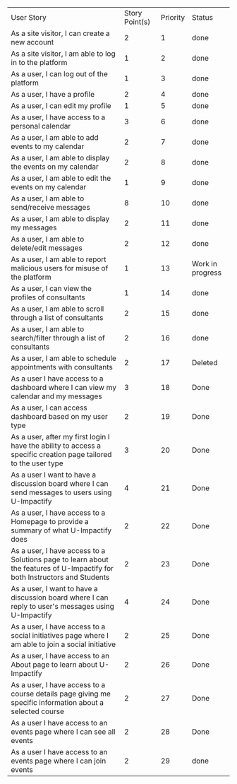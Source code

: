 

<table>
  <tr>
   <td>User Story 
   </td>
   <td>Story Point(s)
   </td>
   <td>Priority 
   </td>
   <td>Status 
   </td>
  </tr>
  <tr>
   <td>As a site visitor, I can create a new account
   </td>
   <td>2
   </td>
   <td>1
   </td>
   <td>done
   </td>
  </tr>
  <tr>
   <td>As a site visitor, I am able to log in to the platform 
   </td>
   <td>1
   </td>
   <td>2
   </td>
   <td>done
   </td>
  </tr>
  <tr>
   <td>As a user, I can log out of the platform 
   </td>
   <td>1
   </td>
   <td>3
   </td>
   <td>done
   </td>
  </tr>
  <tr>
   <td>As a user, I have a profile 
   </td>
   <td>2
   </td>
   <td>4
   </td>
   <td>done
   </td>
  </tr>
  <tr>
   <td>As a user, I can edit my profile
   </td>
   <td>1
   </td>
   <td>5
   </td>
   <td>done
   </td>
  </tr>
  <tr>
   <td>As a user, I have access to a personal calendar 
   </td>
   <td>3
   </td>
   <td>6
   </td>
   <td>done
   </td>
  </tr>
  <tr>
   <td>As a user, I am able to add events to my calendar
   </td>
   <td>2
   </td>
   <td>7
   </td>
   <td>done
   </td>
  </tr>
  <tr>
   <td>As a user, I am able to display the events on my calendar
   </td>
   <td>2
   </td>
   <td>8
   </td>
   <td>done
   </td>
  </tr>
  <tr>
   <td>As a user, I am able to edit the events on my calendar
   </td>
   <td>1
   </td>
   <td>9
   </td>
   <td>done
   </td>
  </tr>
  <tr>
   <td>As a user, I am able to send/receive messages
   </td>
   <td>8
   </td>
   <td>10
   </td>
   <td>done
   </td>
  </tr>
  <tr>
   <td>As a user, I am able to display my messages
   </td>
   <td>2
   </td>
   <td>11
   </td>
   <td>done
   </td>
  </tr>
  <tr>
   <td>As a user, I am able to delete/edit messages
   </td>
   <td>2
   </td>
   <td>12
   </td>
   <td>done
   </td>
  </tr>
  <tr>
   <td>As a user, I am able to report malicious users for misuse of the platform
   </td>
   <td> 1
   </td>
   <td>13
   </td>
   <td>Work in progress
   </td>
  </tr>
  <tr>
   <td>As a user, I can view the profiles of consultants
   </td>
   <td>1
   </td>
   <td>14
   </td>
   <td>done
   </td>
  </tr>
  <tr>
   <td>As a user, I am able to scroll through a list of consultants 
   </td>
   <td>2
   </td>
   <td>15
   </td>
   <td>done
   </td>
  </tr>
  <tr>
   <td>As a user, I am able to search/filter through a list of consultants 
   </td>
   <td>2
   </td>
   <td>16
   </td>
   <td>done
   </td>
  </tr>
  <tr>
   <td>As a user, I am able to schedule appointments with consultants
   </td>
   <td>2
   </td>
   <td>17
   </td>
   <td>Deleted
   </td>
  </tr>
  <tr>
   <td>As a user I have access to a dashboard where I can view my calendar and my messages
   </td>
   <td>3
   </td>
   <td>18
   </td>
   <td>Done
   </td>
  </tr>
  <tr>
   <td>As a user, I can access dashboard based on my user type
   </td>
   <td>2
   </td>
   <td>19
   </td>
   <td>Done
   </td>
  </tr>
  <tr>
   <td>
As a user, after my first login I have the ability to access a specific creation page tailored to the user type
   </td>
   <td>3
   </td>
   <td>20
   </td>
   <td>Done
   </td>
  </tr>
  <tr>
   <td>
As a user I want to have a discussion board where I can send messages to users using U-Impactify
   </td>
   <td>4
   </td>
   <td>21
   </td>
   <td>Done
   </td>
  </tr>
  <tr>
   <td>
As a user, I have access to a Homepage to provide a summary of what U-Impactify does
   </td>
   <td>2
   </td>
   <td>22
   </td>
   <td>Done
   </td>
  </tr>
  <tr>
   <td>
As a user, I have access to a Solutions page to learn about the features of U-Impactify for both Instructors and Students
   </td>
   <td>2
   </td>
   <td>23
   </td>
   <td>Done
   </td>
  </tr>
  <tr>
   <td>
As a user, I want to have a discussion board where I can reply to user's messages using U-Impactify
   </td>
   <td>4
   </td>
   <td>24
   </td>
   <td>Done
   </td>
  </tr>
  <tr>
   <td>
As a user, I have access to a social initiatives page where I am able to join a social initiative
   </td>
   <td>2
   </td>
   <td>25
   </td>
   <td>Done
   </td>
  </tr>
  <tr>
   <td>
As a user, I have access to an About page to learn about U-Impactify
   </td>
   <td>2
   </td>
   <td>26
   </td>
   <td>Done
   </td>
  </tr>
  <tr>
   <td>
As a user, I have access to a course details page giving me specific information about a selected course
   </td>
   <td>2
   </td>
   <td>27
   </td>
   <td>Done
   </td>
  </tr>
  <tr>
   <td>
As a user I have access to an events page where I can see all events 
   </td>
   <td>2
   </td>
   <td>28
   </td>
   <td>Done
   </td>
  </tr>
  <tr>
   <td>
As a user I have access to an events page where I can join events 
   </td>
   <td>2
   </td>
   <td>29
   </td>
   <td>done
   </td>
  </tr>
</table>


